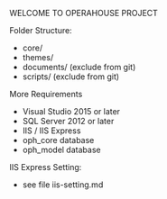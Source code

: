 WELCOME TO OPERAHOUSE PROJECT

Folder Structure:
* core/
* themes/
* documents/ (exclude from git)
* scripts/  (exclude from git)

More Requirements
* Visual Studio 2015 or later
* SQL Server 2012 or later
* IIS / IIS Express
* oph_core database 
* oph_model database

IIS Express Setting:
* see file iis-setting.md


